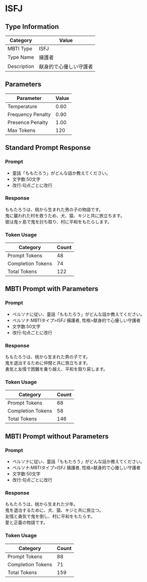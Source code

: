 # ISFJ

## Type Information
| Category | Value |
|----------|-------|
| MBTI Type | ISFJ |
| Type Name | 擁護者 |
| Description | 献身的で心優しい守護者 |

## Parameters
| Parameter | Value |
|-----------|-------|
| Temperature | 0.60 |
| Frequency Penalty | 0.90 |
| Presence Penalty | 1.00 |
| Max Tokens | 120 |

## Standard Prompt Response
### Prompt

- 童話「ももたろう」がどんな話か教えてください。
- 文字数:50文字
- 改行:句点ごとに改行


### Response
ももたろうは、桃から生まれた男の子の物語です。  
鬼に襲われた村を救うため、犬、猿、キジと共に旅立ちます。  
彼は鬼ヶ島で鬼を討ち取り、村に平和をもたらします。  

### Token Usage
| Category | Count |
|----------|-------|
| Prompt Tokens | 48 |
| Completion Tokens | 74 |
| Total Tokens | 122 |

## MBTI Prompt with Parameters
### Prompt

- ペルソナに従い、童話「ももたろう」がどんな話か教えてください。
- ペルソナ:MBTIタイプ>ISFJ 擁護者, 性格>献身的で心優しい守護者
- 文字数:50文字
- 改行:句点ごとに改行


### Response
ももたろうは、桃から生まれた男の子です。  
鬼を退治するために仲間と共に旅立ちます。  
勇気と友情で困難を乗り越え、平和を取り戻します。

### Token Usage
| Category | Count |
|----------|-------|
| Prompt Tokens | 88 |
| Completion Tokens | 58 |
| Total Tokens | 146 |

## MBTI Prompt without Parameters
### Prompt

- ペルソナに従い、童話「ももたろう」がどんな話か教えてください。
- ペルソナ:MBTIタイプ>ISFJ 擁護者, 性格>献身的で心優しい守護者
- 文字数:50文字
- 改行:句点ごとに改行


### Response
ももたろうは、桃から生まれた少年。  
鬼を退治するために、犬、猿、キジと共に旅立つ。  
友情と勇気で鬼を倒し、村に平和をもたらす。  
愛と正義の物語です。  

### Token Usage
| Category | Count |
|----------|-------|
| Prompt Tokens | 88 |
| Completion Tokens | 71 |
| Total Tokens | 159 |

